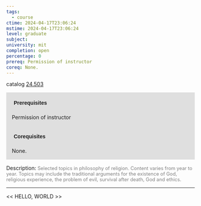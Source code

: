 ```yaml
---
tags:
  - course
ctime: 2024-04-17T23:06:24
mstime: 2024-04-17T23:06:24
level: graduate
subject: 
university: mit
completion: open
percentage: 0
prereq: Permission of instructor
coreq: None.
---
```


catalog [24.503](http://student.mit.edu/catalog/m24a.html#24.503)

<span style="display: block; padding: 15px; background-color: rgb(100, 100, 100, 0.2);"><font id="m_prereq2892_0" style="display: block; font-family: Arial, sans-serif; font-weight: bold; padding: 5px">Prerequisites</font><br><span id="prereq2892_0">Permission of instructor</span></span>
<span style="display: block; padding: 15px; background-color: rgb(100, 100, 100, 0.2);"><font id="m_coreq2892_0" style="display: block; font-family: Arial, sans-serif; font-weight: bold; padding: 5px">Corequisites</font><br><span id="coreq2892_0">None.</span></span>

<font style="">Description:</font>
<font style="color: grey; font-size: 0.8rem;">Selected topics in philosophy of religion. Content varies from year to year. Topics may include the traditional arguments for the existence of God, religious experience, the problem of evil, survival after death, God and ethics.</font>



---

<< HELLO, WORLD >>
